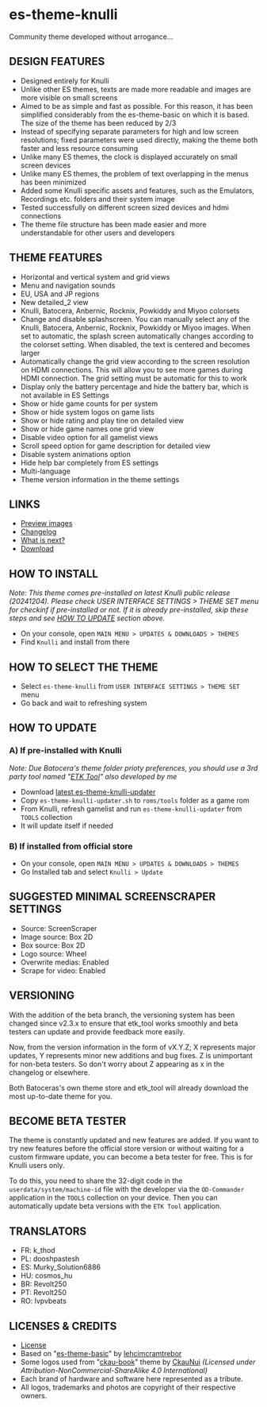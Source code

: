 # es-theme-knulli
Community theme developed without arrogance...

## DESIGN FEATURES
- Designed entirely for Knulli
- Unlike other ES themes, texts are made more readable and images are more visible on small screens
- Aimed to be as simple and fast as possible. For this reason, it has been simplified considerably from the es-theme-basic on which it is based. The size of the theme has been reduced by 2/3
- Instead of specifying separate parameters for high and low screen resolutions; fixed parameters were used directly, making the theme both faster and less resource consuming
- Unlike many ES themes, the clock is displayed accurately on small screen devices
- Unlike many ES themes, the problem of text overlapping in the menus has been minimized
- Added some Knulli specific assets and features, such as the Emulators, Recordings etc. folders and their system image
- Tested successfully on different screen sized devices and hdmi connections
- The theme file structure has been made easier and more understandable for other users and developers

## THEME FEATURES
- Horizontal and vertical system and grid views
- Menu and navigation sounds
- EU, USA and JP regions
- New detailed_2 view
- Knulli, Batocera, Anbernic, Rocknix, Powkiddy and Miyoo colorsets
- Change and disable splashscreen. You can manually select any of the Knulli, Batocera, Anbernic, Rocknix, Powkiddy or Miyoo images. When set to automatic, the splash screen automatically changes according to the colorset setting. When disabled, the text is centered and becomes larger
- Automatically change the grid view according to the screen resolution on HDMI connections. This will allow you to see more games during HDMI connection. The grid setting must be automatic for this to work
- Display only the battery percentage and hide the battery bar, which is not available in ES Settings
- Show or hide game counts for per system
- Show or hide system logos on game lists
- Show or hide rating and play tine on detailed view
- Show or hide game names one grid view
- Disable video option for all gamelist views
- Scroll speed option for game description for detailed view
- Disable system animations option
- Hide help bar completely from ES settings
- Multi-language
- Theme version information in the theme settings

## LINKS
- [Preview images](https://github.com/symbuzzer/es-theme-knulli/blob/main/screenshots/README.md)
- [Changelog](https://github.com/symbuzzer/es-theme-knulli/blob/main/CHANGELOG.md)
- [What is next?](https://github.com/symbuzzer/es-theme-knulli/blob/main/ROADMAP.md)
- [Download](https://github.com/symbuzzer/es-theme-knulli/archive/refs/heads/main.zip)

## HOW TO INSTALL
  *Note: This theme comes pre-installed on latest Knulli public release (20241204). Please check USER INTERFACE SETTINGS > THEME SET menu for checkinf if pre-installed or not. If it is already pre-installed, skip these steps and see [HOW TO UPDATE](https://github.com/symbuzzer/es-theme-knulli#a-if-pre-installed-with-knulli) section above.*
- On your console, open ```MAIN MENU > UPDATES & DOWNLOADS > THEMES```
- Find ```Knulli``` and install from there

## HOW TO SELECT THE THEME
- Select ```es-theme-knulli``` from ```USER INTERFACE SETTINGS > THEME SET``` menu
- Go back and wait to refreshing system

## HOW TO UPDATE
### A) If pre-installed with Knulli
*Note: Due Batocera's theme folder prioty preferences, you should use a 3rd party tool named "[ETK Tool](https://github.com/symbuzzer/etk_tool)" also developed by me*
- Download [latest es-theme-knulli-updater](https://github.com/symbuzzer/etk_tool/releases/latest/download/es-theme-knulli-updater.sh)
- Copy ```es-theme-knulli-updater.sh``` to ```roms/tools``` folder as a game rom
- From Knulli, refresh gamelist and run ```es-theme-knulli-updater``` from ```TOOLS``` collection
- It will update itself if needed
### B) If installed from official store
- On your console, open ```MAIN MENU > UPDATES & DOWNLOADS > THEMES```
- Go Installed tab and select ```Knulli > Update```

## SUGGESTED MINIMAL SCREENSCRAPER SETTINGS
- Source: ScreenScraper
- Image source: Box 2D
- Box source: Box 2D
- Logo source: Wheel
- Overwrite medias: Enabled
- Scrape for video: Enabled

## VERSIONING
With the addition of the beta branch, the versioning system has been changed since v2.3.x to ensure that etk_tool works smoothly and beta testers can update and provide feedback more easily.  

Now, from the version information in the form of vX.Y.Z; X represents major updates, Y represents minor new additions and bug fixes. Z is unimportant for non-beta testers. So don't worry about Z appearing as x in the changelog or elsewhere.  

Both Batoceras's own theme store and etk_tool will already download the most up-to-date theme for you.  

## BECOME BETA TESTER
The theme is constantly updated and new features are added. If you want to try new features before the official store version or without waiting for a custom firmware update, you can become a beta tester for free. This is for Knulli users only.  

To do this, you need to share the 32-digit code in the ```userdata/system/machine-id``` file with the developer via the ```OD-Commander``` application in the ```TOOLS``` collection on your device. Then you can automatically update beta versions with the ```ETK Tool``` application.

## TRANSLATORS
- FR: k_thod
- PL: dooshpastesh
- ES: Murky_Solution6886
- HU: cosmos_hu
- BR: Revolt250
- PT: Revolt250
- RO: lvpvbeats

## LICENSES & CREDITS
- [License](https://github.com/symbuzzer/es-theme-knulli/blob/main/LICENSE)
- Based on "[es-theme-basic](https://github.com/lehcimcramtrebor/es-theme-basic)" by [lehcimcramtrebor](https://github.com/lehcimcramtrebor)
- Some logos used from "[ckau-book](https://github.com/CkauNui/ckau-book)" theme by [CkauNui](https://github.com/CkauNui) *(Licensed under Attribution-NonCommercial-ShareAlike 4.0 International)*
- Each brand of hardware and software here represented as a tribute.
- All logos, trademarks and photos are copyright of their respective owners.
